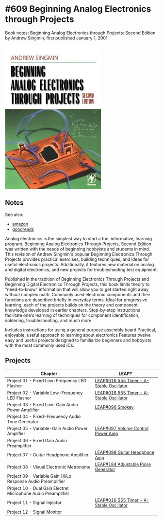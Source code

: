 # #609 Beginning Analog Electronics through Projects

Book notes: Beginning Analog Electronics through Projects: Second Edition by Andrew Singmin, first published January 1, 2001.

[![Build](./assets/beginning-analog-electronics-through-projects_build.jpg?raw=true)](https://amzn.to/4kAT21U)

## Notes

See also:

* [amazon](https://amzn.to/4kAT21U)
* [goodreads](https://www.goodreads.com/book/show/21375007-beginning-analog-electronics-through-projects)

Analog electronics is the simplest way to start a fun, informative, learning program. Beginning Analog Electronics Through Projects, Second Edition was written with the needs of beginning hobbyists and students in mind. This revision of Andrew Singmin's popular Beginning Electronics Through Projects provides practical exercises, building techniques, and ideas for useful electronics projects. Additionally, it features new material on analog and digital electronics, and new projects for troubleshooting test equipment.

Published in the tradition of Beginning Electronics Through Projects and Beginning Digital Electronics Through Projects, this book limits theory to "need-to-know" information that will allow you to get started right away without complex math. Commonly used electronic components and their functions are described briefly in everyday terms. Ideal for progressive learning, each of the projects builds on the theory and component knowledge developed in earlier chapters. Step-by-step instructions facilitate one's learning of techniques for component identification, soldering, troubleshooting, and much more.

Includes instructions for using a general purpose assembly board
Practical, enjoyable, useful approach to learning about electronics
Features twelve easy and useful projects designed to familiarize beginners and hobbyists with the most commonly used ICs.

## Projects

| Chapter                                                       | LEAP? |
|---------------------------------------------------------------|-------|
| Project 01 - Fixed Low-Frequency LED Flasher                  | [LEAP#016 555 Timer - A-Stable Oscillator](https://leap.tardate.com/electronics101/555timer/astableoscillator/) |
| Project 02 - Variable Low-Frequency LED Flasher               | [LEAP#016 555 Timer - A-Stable Oscillator](https://leap.tardate.com/electronics101/555timer/astableoscillator/) |
| Project 03 - Fixed Low-Gain Audio Power Amplifier             | [LEAP#096 Smokey](https://leap.tardate.com/audio/audioamps/smokey/) |
| Project 04 - Fixed-Frequency Audio Tone Generator             |       |
| Project 05 - Variable-Gain Audio Power Amplifier              | [LEAP#097 Volume Control Power Amp](https://leap.tardate.com/audio/audioamps/volumecontrolpoweramp/) |
| Project 06 - Fixed Gain Audio Preamplifier                    |       |
| Project 07 - Guitar Headphone Amplifier                       | [LEAP#098 Guitar Headphone Amp](https://leap.tardate.com/audio/audioamps/guitarheadphoneamp/) |
| Project 08 - Visual Electronic Metronome                      | [LEAP#184 Adjustable Pulse Generator](https://leap.tardate.com/electronics101/555timer/adjustablepulsegenerator/) |
| Project 09 - Variable Gain Hi/Lo Response Audio Preamplifier  |       |
| Project 10 - Dual Gain Electret Microphone Audio Preamplifier |       |
| Project 11 - Signal Injector                                  | [LEAP#016 555 Timer - A-Stable Oscillator](https://leap.tardate.com/electronics101/555timer/astableoscillator/) |
| Project 12 - Signal Monitor                                   |       |
